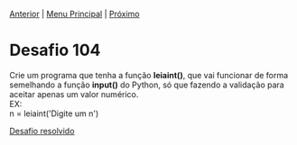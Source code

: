 [Anterior](Desafio103.md) | [Menu Principal](/README.md/) | [Próximo](Desafio105.md)  

# Desafio 104  
  
Crie um programa que tenha a função **leiaint()**, que vai funcionar de forma semelhando a função **input()** do Python, só que fazendo a validação para aceitar apenas um valor numérico.  
EX:  
n = leiaint('Digite um n')  

[Desafio resolvido](/Desafios/desafio104.py/)